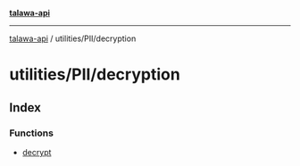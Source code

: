 [**talawa-api**](../../../README.md)

***

[talawa-api](../../../modules.md) / utilities/PII/decryption

# utilities/PII/decryption

## Index

### Functions

- [decrypt](functions/decrypt.md)
